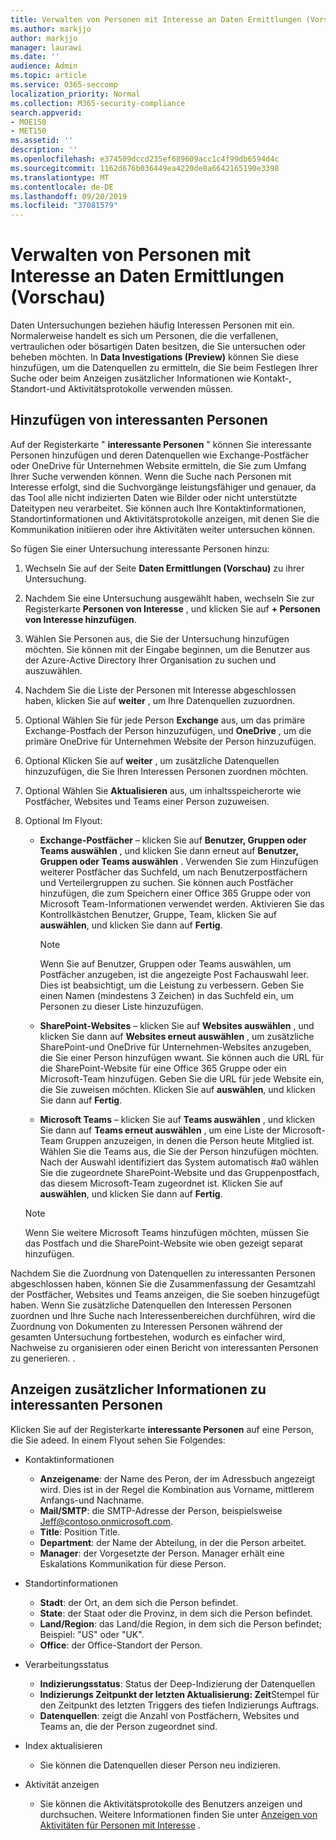 ```yaml
---
title: Verwalten von Personen mit Interesse an Daten Ermittlungen (Vorschau)
ms.author: markjjo
author: markjjo
manager: laurawi
ms.date: ''
audience: Admin
ms.topic: article
ms.service: O365-seccomp
localization_priority: Normal
ms.collection: M365-security-compliance
search.appverid:
- MOE150
- MET150
ms.assetid: ''
description: ''
ms.openlocfilehash: e374509dccd235ef689609acc1c4f99db6594d4c
ms.sourcegitcommit: 1162d676b036449ea4220de8a6642165190e3398
ms.translationtype: MT
ms.contentlocale: de-DE
ms.lasthandoff: 09/20/2019
ms.locfileid: "37081579"
---
```

# <a name="manage-people-of-interest-in-data-investigations-preview"></a>Verwalten von Personen mit Interesse an Daten Ermittlungen (Vorschau)

Daten Untersuchungen beziehen häufig Interessen Personen mit ein. Normalerweise handelt es sich um Personen, die die verfallenen, vertraulichen oder bösartigen Daten besitzen, die Sie untersuchen oder beheben möchten. In **Data Investigations (Preview)** können Sie diese hinzufügen, um die Datenquellen zu ermitteln, die Sie beim Festlegen Ihrer Suche oder beim Anzeigen zusätzlicher Informationen wie Kontakt-, Standort-und Aktivitätsprotokolle verwenden müssen. 


## <a name="add-people-of-interest"></a>Hinzufügen von interessanten Personen

Auf der Registerkarte " **interessante Personen** " können Sie interessante Personen hinzufügen und deren Datenquellen wie Exchange-Postfächer oder OneDrive für Unternehmen Website ermitteln, die Sie zum Umfang Ihrer Suche verwenden können. Wenn die Suche nach Personen mit Interesse erfolgt, sind die Suchvorgänge leistungsfähiger und genauer, da das Tool alle nicht indizierten Daten wie Bilder oder nicht unterstützte Dateitypen neu verarbeitet. Sie können auch Ihre Kontaktinformationen, Standortinformationen und Aktivitätsprotokolle anzeigen, mit denen Sie die Kommunikation initiieren oder ihre Aktivitäten weiter untersuchen können. 

So fügen Sie einer Untersuchung interessante Personen hinzu:

1. Wechseln Sie auf der Seite **Daten Ermittlungen (Vorschau)** zu ihrer Untersuchung.
 
2. Nachdem Sie eine Untersuchung ausgewählt haben, wechseln Sie zur Registerkarte **Personen von Interesse** , und klicken Sie auf **+ Personen von Interesse hinzufügen**. 
 
3. Wählen Sie Personen aus, die Sie der Untersuchung hinzufügen möchten. Sie können mit der Eingabe beginnen, um die Benutzer aus der Azure-Active Directory Ihrer Organisation zu suchen und auszuwählen.
 
4. Nachdem Sie die Liste der Personen mit Interesse abgeschlossen haben, klicken Sie auf **weiter** , um Ihre Datenquellen zuzuordnen. 

5. Optional Wählen Sie für jede Person **Exchange** aus, um das primäre Exchange-Postfach der Person hinzuzufügen, und **OneDrive** , um die primäre OneDrive für Unternehmen Website der Person hinzuzufügen.

6. Optional Klicken Sie auf **weiter** , um zusätzliche Datenquellen hinzuzufügen, die Sie Ihren Interessen Personen zuordnen möchten.

7. Optional Wählen Sie **Aktualisieren** aus, um inhaltsspeicherorte wie Postfächer, Websites und Teams einer Person zuzuweisen. 

8. Optional Im Flyout:
   
    -  **Exchange-Postfächer** – klicken Sie auf **Benutzer, Gruppen oder Teams auswählen** , und klicken Sie dann erneut auf **Benutzer, Gruppen oder Teams auswählen** . Verwenden Sie zum Hinzufügen weiterer Postfächer das Suchfeld, um nach Benutzerpostfächern und Verteilergruppen zu suchen. Sie können auch Postfächer hinzufügen, die zum Speichern einer Office 365 Gruppe oder von Microsoft Team-Informationen verwendet werden. Aktivieren Sie das Kontrollkästchen Benutzer, Gruppe, Team, klicken Sie auf **auswählen**, und klicken Sie dann auf **Fertig**.

        > [!NOTE]
        > Wenn Sie auf Benutzer, Gruppen oder Teams auswählen, um Postfächer anzugeben, ist die angezeigte Post Fachauswahl leer. Dies ist beabsichtigt, um die Leistung zu verbessern. Geben Sie einen Namen (mindestens 3 Zeichen) in das Suchfeld ein, um Personen zu dieser Liste hinzuzufügen.
     
     - **SharePoint-Websites** – klicken Sie auf **Websites auswählen** , und klicken Sie dann auf **Websites erneut auswählen** , um zusätzliche SharePoint-und OneDrive für Unternehmen-Websites anzugeben, die Sie einer Person hinzufügen wwant. Sie können auch die URL für die SharePoint-Website für eine Office 365 Gruppe oder ein Microsoft-Team hinzufügen. Geben Sie die URL für jede Website ein, die Sie zuweisen möchten. Klicken Sie auf **auswählen**, und klicken Sie dann auf **Fertig**.
     - **Microsoft Teams** – klicken Sie auf **Teams auswählen** , und klicken Sie dann auf **Teams erneut auswählen** , um eine Liste der Microsoft-Team Gruppen anzuzeigen, in denen die Person heute Mitglied ist. Wählen Sie die Teams aus, die Sie der Person hinzufügen möchten. Nach der Auswahl identifiziert das System automatisch #a0 wählen Sie die zugeordnete SharePoint-Website und das Gruppenpostfach, das diesem Microsoft-Team zugeordnet ist. Klicken Sie auf **auswählen**, und klicken Sie dann auf **Fertig**.
        
      > [!NOTE]
      > Wenn Sie weitere Microsoft Teams hinzufügen möchten, müssen Sie das Postfach und die SharePoint-Website wie oben gezeigt separat hinzufügen.

Nachdem Sie die Zuordnung von Datenquellen zu interessanten Personen abgeschlossen haben, können Sie die Zusammenfassung der Gesamtzahl der Postfächer, Websites und Teams anzeigen, die Sie soeben hinzugefügt haben. Wenn Sie zusätzliche Datenquellen den Interessen Personen zuordnen und Ihre Suche nach Interessenbereichen durchführen, wird die Zuordnung von Dokumenten zu Interessen Personen während der gesamten Untersuchung fortbestehen, wodurch es einfacher wird, Nachweise zu organisieren oder einen Bericht von interessanten Personen zu generieren. . 

## <a name="view-additional-people-of-interest-information"></a>Anzeigen zusätzlicher Informationen zu interessanten Personen

Klicken Sie auf der Registerkarte **interessante Personen** auf eine Person, die Sie adeed. In einem Flyout sehen Sie Folgendes:

- Kontaktinformationen

  - **Anzeigename**: der Name des Peron, der im Adressbuch angezeigt wird. Dies ist in der Regel die Kombination aus Vorname, mittlerem Anfangs-und Nachname.
  - **Mail/SMTP**: die SMTP-Adresse der Person, beispielsweise Jeff@contoso.onmicrosoft.com.  
  - **Title**: Position Title.
  - **Department**: der Name der Abteilung, in der die Person arbeitet.
  - **Manager**: der Vorgesetzte der Person. Manager erhält eine Eskalations Kommunikation für diese Person.
  
- Standortinformationen

  - **Stadt**: der Ort, an dem sich die Person befindet.
  - **State**: der Staat oder die Provinz, in dem sich die Person befindet.
  - **Land/Region**: das Land/die Region, in dem sich die Person befindet; Beispiel: "US" oder "UK".
  - **Office**: der Office-Standort der Person.

- Verarbeitungsstatus

  - **Indizierungsstatus**: Status der Deep-Indizierung der Datenquellen
  - **Indizierungs Zeitpunkt der letzten Aktualisierung: Zeit**Stempel für den Zeitpunkt des letzten Triggers des tiefen Indizierungs Auftrags.
  - **Datenquellen**: zeigt die Anzahl von Postfächern, Websites und Teams an, die der Person zugeordnet sind.

- Index aktualisieren
    - Sie können die Datenquellen dieser Person neu indizieren. 

- Aktivität anzeigen 

    - Sie können die Aktivitätsprotokolle des Benutzers anzeigen und durchsuchen. Weitere Informationen finden Sie unter [Anzeigen von Aktivitäten für Personen mit Interesse](view-people-of-interest-activity.md) . 
